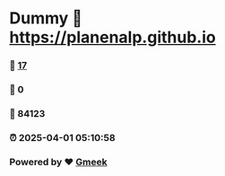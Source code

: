 # Dummy :link: https://planenalp.github.io 
### :page_facing_up: [17](https://planenalp.github.io/tag.html) 
### :speech_balloon: 0 
### :hibiscus: 84123 
### :alarm_clock: 2025-04-01 05:10:58 
### Powered by :heart: [Gmeek](https://github.com/Meekdai/Gmeek)
